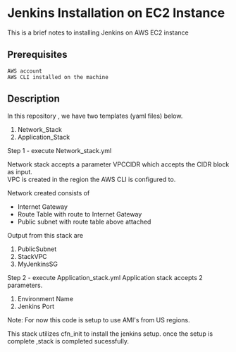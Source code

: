 
# Jenkins Installation on EC2 Instance
  This is  a brief notes to installing Jenkins on AWS EC2 instance
## Prerequisites
    AWS account
    AWS CLI installed on the machine
 
  ## Description
   In this repository , we have two templates (yaml files) below. 
  1. Network_Stack
 2. Application_Stack

Step 1 -  execute Network_stack.yml

Network stack accepts  a parameter VPCCIDR  which accepts the CIDR block as input.  
VPC is created in the region the AWS CLI is configured to.

Network created consists of
 - Internet Gateway
 - Route Table with route to Internet Gateway
 - Public subnet with route table above attached

Output from this stack are 
 1. PublicSubnet    
 2.  StackVPC  
 3. MyJenkinsSG


Step 2 -  execute Application_stack.yml
Application stack accepts 2 parameters.

 1. Environment Name
 2. Jenkins Port

Note: For now this code is setup  to use AMI's from US regions.

This stack utilizes cfn_init to install the jenkins setup.  once the setup is complete ,stack is completed sucessfully.
